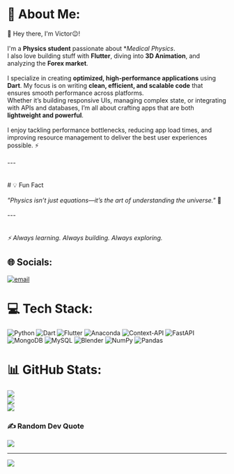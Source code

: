# 💫 About Me:
 👋 Hey there, I'm Victor😉!<br><br>I'm a **Physics student** passionate about **Medical Physics*.  <br>I also love building stuff with **Flutter**, diving into **3D Animation**, and analyzing the **Forex market**.  <br><br>I specialize in creating **optimized, high-performance applications** using **Dart**. My focus is on writing **clean, efficient, and scalable code** that ensures smooth performance across platforms.  <br>Whether it’s building responsive UIs, managing complex state, or integrating with APIs and databases, I’m all about crafting apps that are both **lightweight and powerful**.  <br><br>I enjoy tackling performance bottlenecks, reducing app load times, and improving resource management to deliver the best user experiences possible. ⚡<br><br>---<br><br><br># 💡 Fun Fact<br><br>_"Physics isn’t just equations—it’s the art of understanding the universe."_ 🌌<br><br>---<br><br><br>*⚡ Always learning. Always building. Always exploring.*  


## 🌐 Socials:
[![email](https://img.shields.io/badge/Email-D14836?logo=gmail&logoColor=white)](mailto:jimmyvictor097@gmail.com) 

# 💻 Tech Stack:
![Python](https://img.shields.io/badge/python-3670A0?style=for-the-badge&logo=python&logoColor=ffdd54) ![Dart](https://img.shields.io/badge/dart-%230175C2.svg?style=for-the-badge&logo=dart&logoColor=white) ![Flutter](https://img.shields.io/badge/Flutter-%2302569B.svg?style=for-the-badge&logo=Flutter&logoColor=white) ![Anaconda](https://img.shields.io/badge/Anaconda-%2344A833.svg?style=for-the-badge&logo=anaconda&logoColor=white) ![Context-API](https://img.shields.io/badge/Context--Api-000000?style=for-the-badge&logo=react) ![FastAPI](https://img.shields.io/badge/FastAPI-005571?style=for-the-badge&logo=fastapi) ![MongoDB](https://img.shields.io/badge/MongoDB-%234ea94b.svg?style=for-the-badge&logo=mongodb&logoColor=white) ![MySQL](https://img.shields.io/badge/mysql-4479A1.svg?style=for-the-badge&logo=mysql&logoColor=white) ![Blender](https://img.shields.io/badge/blender-%23F5792A.svg?style=for-the-badge&logo=blender&logoColor=white) ![NumPy](https://img.shields.io/badge/numpy-%23013243.svg?style=for-the-badge&logo=numpy&logoColor=white) ![Pandas](https://img.shields.io/badge/pandas-%23150458.svg?style=for-the-badge&logo=pandas&logoColor=white)
# 📊 GitHub Stats:
![](https://github-readme-stats.vercel.app/api?username=Devfrompluto&theme=dark&hide_border=false&include_all_commits=false&count_private=false)<br/>
![](https://github-readme-streak-stats.herokuapp.com/?user=Devfrompluto&theme=dark&hide_border=false)<br/>
![](https://github-readme-stats.vercel.app/api/top-langs/?username=Devfrompluto&theme=dark&hide_border=false&include_all_commits=false&count_private=false&layout=compact)

### ✍️ Random Dev Quote
![](https://quotes-github-readme.vercel.app/api?type=horizontal&theme=radical)

---
[![](https://visitcount.itsvg.in/api?id=Devfrompluto&icon=0&color=0)](https://visitcount.itsvg.in)

<!-- Proudly created with GPRM ( https://gprm.itsvg.in ) -->
